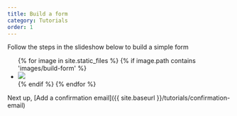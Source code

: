 ```yaml
---
title: Build a form
category: Tutorials
order: 1
---
```


Follow the steps in the slideshow below to build a simple form

<div class="flexslider">
	<ul class="slides">	  				
		{% for image in site.static_files %}	
			{% if image.path contains 'images/build-form' %}
			<li>
				<img src="{{ site.baseurl }}{{ image.path }}" />	
			</li>
			{% endif %}
		{% endfor %}		
	</ul>
</div>

Next up, [Add a confirmation email]({{ site.baseurl }}/tutorials/confirmation-email)
